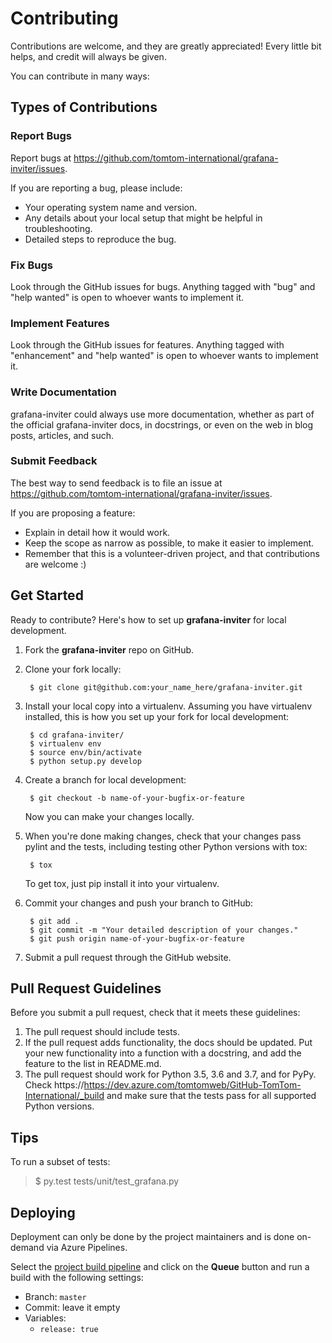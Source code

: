 # Contributing

Contributions are welcome, and they are greatly appreciated\! Every
little bit helps, and credit will always be given.

You can contribute in many ways:

## Types of Contributions

### Report Bugs

Report bugs at https://github.com/tomtom-international/grafana-inviter/issues.

If you are reporting a bug, please include:

* Your operating system name and version.
* Any details about your local setup that might be helpful in troubleshooting.
* Detailed steps to reproduce the bug.

### Fix Bugs

Look through the GitHub issues for bugs. Anything tagged with "bug" and
"help wanted" is open to whoever wants to implement it.

### Implement Features

Look through the GitHub issues for features. Anything tagged with
"enhancement" and "help wanted" is open to whoever wants to implement
it.

### Write Documentation

grafana-inviter could always use more documentation,
whether as part of the official grafana-inviter docs,
in docstrings, or even on the web in blog posts, articles, and such.

### Submit Feedback

The best way to send feedback is to file an issue at
https://github.com/tomtom-international/grafana-inviter/issues.

If you are proposing a feature:

* Explain in detail how it would work.
* Keep the scope as narrow as possible, to make it easier to implement.
* Remember that this is a volunteer-driven project, and that contributions are welcome :)

## Get Started

Ready to contribute? Here's how to set up **grafana-inviter** for local development.

1. Fork the **grafana-inviter** repo on GitHub.

2. Clone your fork locally:

        $ git clone git@github.com:your_name_here/grafana-inviter.git


3. Install your local copy into a virtualenv. Assuming you have virtualenv installed,
   this is how you set up your fork for local development:

        $ cd grafana-inviter/
        $ virtualenv env
        $ source env/bin/activate
        $ python setup.py develop

4. Create a branch for local development:

        $ git checkout -b name-of-your-bugfix-or-feature

    Now you can make your changes locally.

5. When you're done making changes, check that your changes pass pylint
   and the tests, including testing other Python versions with tox:

        $ tox

    To get tox, just pip install it into your virtualenv.

6. Commit your changes and push your branch to GitHub:

        $ git add .
        $ git commit -m "Your detailed description of your changes."
        $ git push origin name-of-your-bugfix-or-feature

7. Submit a pull request through the GitHub website.

## Pull Request Guidelines

Before you submit a pull request, check that it meets these guidelines:

1. The pull request should include tests.
2. If the pull request adds functionality, the docs should be updated.
   Put your new functionality into a function with a docstring, and add the feature to the list in README.md.
3. The pull request should work for Python 3.5, 3.6 and 3.7, and
   for PyPy. Check https://https://dev.azure.com/tomtomweb/GitHub-TomTom-International/_build and make sure that the tests pass for all supported Python versions.

## Tips

To run a subset of tests:

> $ py.test tests/unit/test_grafana.py

## Deploying

Deployment can only be done by the project maintainers and is done on-demand via Azure Pipelines.

Select the [project build pipeline](https://dev.azure.com/tomtomweb/GitHub-TomTom-International/_build) and click
on the **Queue** button and run a build with the following settings:

* Branch: `master`
* Commit: leave it empty
* Variables:
  * `release: true`
